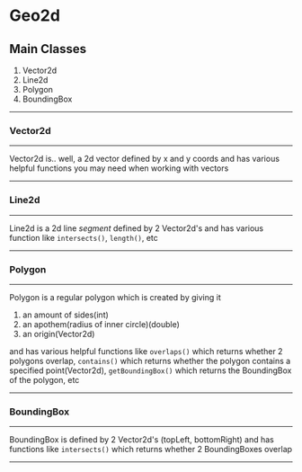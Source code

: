 # Geo2d

## Main Classes

 1. Vector2d
 2. Line2d
 3. Polygon
 4. BoundingBox
 ---
 
 ### Vector2d
 ---
 
 Vector2d is.. well, a 2d vector defined by x and y coords and has various helpful functions you may need when working with vectors
 
 ---
 ### Line2d
---
 
 Line2d is a 2d line *segment* defined by 2 Vector2d's and has various function like `intersects()`, `length()`, etc

---
### Polygon
---
Polygon is a regular polygon which is created by giving it

 1. an amount of sides(int)
 2. an apothem(radius of inner circle)(double)
 3. an origin(Vector2d)

 and has various helpful functions like
 `overlaps()` which returns whether 2 polygons overlap,
 `contains()` which returns whether the polygon contains a specified point(Vector2d),
 `getBoundingBox()` which returns the BoundingBox of the polygon,
 etc
 
 ---
### BoundingBox
---
BoundingBox is defined by 2 Vector2d's (topLeft, bottomRight) and has functions like
`intersects()` which returns whether 2 BoundingBoxes overlap

---
